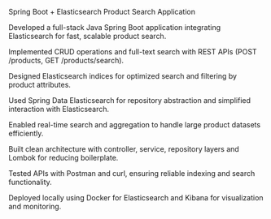 Spring Boot + Elasticsearch Product Search Application

Developed a full-stack Java Spring Boot application integrating Elasticsearch for fast, scalable product search.

Implemented CRUD operations and full-text search with REST APIs (POST /products, GET /products/search).

Designed Elasticsearch indices for optimized search and filtering by product attributes.

Used Spring Data Elasticsearch for repository abstraction and simplified interaction with Elasticsearch.

Enabled real-time search and aggregation to handle large product datasets efficiently.

Built clean architecture with controller, service, repository layers and Lombok for reducing boilerplate.

Tested APIs with Postman and curl, ensuring reliable indexing and search functionality.

Deployed locally using Docker for Elasticsearch and Kibana for visualization and monitoring.
